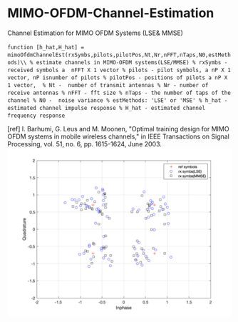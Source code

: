 # MIMO-OFDM-Channel-Estimation
Channel Estimation for MIMO OFDM Systems (LSE&amp; MMSE)

`function [h_hat,H_hat] = mimoOfdmChannelEst(rxSymbs,pilots,pilotPos,Nt,Nr,nFFT,nTaps,N0,estMethods)\\
% estimate channels in MIMO-OFDM systems(LSE/MMSE)
% rxSymbs - received symbols a  nFFT X 1 vector
% pilots - pilot symbols, a nP X 1 vector, nP isnumber of pilots
% pilotPos - positions of pilots a nP X 1 vector, 
% Nt -  number of transmit antennas
% Nr - number of receive antennas
% nFFT - fft size
% nTaps - the number of taps of the channel
% N0 -  noise variance
% estMethods: 'LSE' or 'MSE'
% h_hat -  estimated channel impulse response
% H_hat - estimated channel frequency response`

[ref] I. Barhumi, G. Leus and M. Moonen, 
"Optimal training design for MIMO OFDM systems in mobile wireless channels," 
 in IEEE Transactions on Signal Processing, vol. 51, no. 6, pp. 1615-1624,
June 2003.
![result](Aux/result.png)
